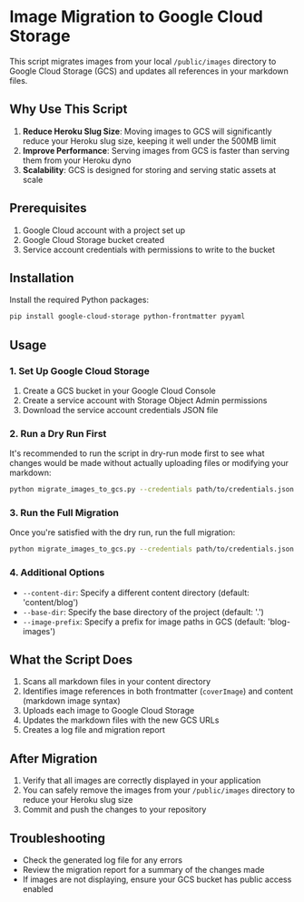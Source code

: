 # Image Migration to Google Cloud Storage

This script migrates images from your local `/public/images` directory to Google Cloud Storage (GCS) and updates all references in your markdown files.

## Why Use This Script

1. **Reduce Heroku Slug Size**: Moving images to GCS will significantly reduce your Heroku slug size, keeping it well under the 500MB limit
2. **Improve Performance**: Serving images from GCS is faster than serving them from your Heroku dyno
3. **Scalability**: GCS is designed for storing and serving static assets at scale

## Prerequisites

1. Google Cloud account with a project set up
2. Google Cloud Storage bucket created
3. Service account credentials with permissions to write to the bucket

## Installation

Install the required Python packages:

```bash
pip install google-cloud-storage python-frontmatter pyyaml
```

## Usage

### 1. Set Up Google Cloud Storage

1. Create a GCS bucket in your Google Cloud Console
2. Create a service account with Storage Object Admin permissions
3. Download the service account credentials JSON file

### 2. Run a Dry Run First

It's recommended to run the script in dry-run mode first to see what changes would be made without actually uploading files or modifying your markdown:

```bash
python migrate_images_to_gcs.py --credentials path/to/credentials.json --bucket your-bucket-name --dry-run
```

### 3. Run the Full Migration

Once you're satisfied with the dry run, run the full migration:

```bash
python migrate_images_to_gcs.py --credentials path/to/credentials.json --bucket your-bucket-name
```

### 4. Additional Options

- `--content-dir`: Specify a different content directory (default: 'content/blog')
- `--base-dir`: Specify the base directory of the project (default: '.')
- `--image-prefix`: Specify a prefix for image paths in GCS (default: 'blog-images')

## What the Script Does

1. Scans all markdown files in your content directory
2. Identifies image references in both frontmatter (`coverImage`) and content (markdown image syntax)
3. Uploads each image to Google Cloud Storage
4. Updates the markdown files with the new GCS URLs
5. Creates a log file and migration report

## After Migration

1. Verify that all images are correctly displayed in your application
2. You can safely remove the images from your `/public/images` directory to reduce your Heroku slug size
3. Commit and push the changes to your repository

## Troubleshooting

- Check the generated log file for any errors
- Review the migration report for a summary of the changes made
- If images are not displaying, ensure your GCS bucket has public access enabled
